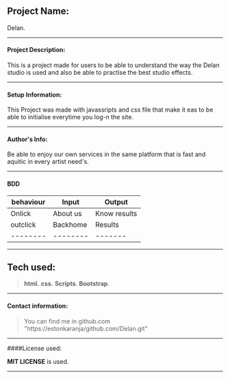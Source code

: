 ## Project Name:
Delan.

---
#### Project Description:
This is a project made for users to be able to understand the way the Delan studio is used and also be able to practise the best studio effects.

---

#### Setup Information:
This Project was made with javassripts and css file that make it eas to be able to initialise everytime you log-n the site.

---

#### Author's Info:
Be able to enjoy our own services in the same platform that is fast and aquitic in every artist need's.

---

#### BDD
|behaviour|Input|Output|
|---------|-----|------|
|Onlick|About us|Know results|
|outclick|Backhome|Results|
|--------|--------|-------|
 
---

## Tech used:
 >**html.**
 >**css.**
 >**Scripts**.
 >**Bootstrap**.
 
 ---
 
 #### Contact information:
 >You can find me in github.com  "https://estonkaranja/github.com/Delan.git"
 
 ---
 
 ####License used:
 
 **MIT LICENSE** is used.

---
